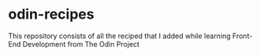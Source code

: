 # odin-recipes
This repository consists of all the reciped that I added while learning Front-End Development from The Odin Project